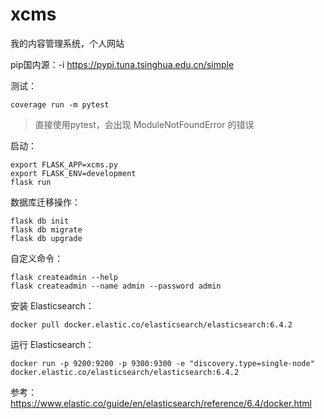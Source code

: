 # xcms
我的内容管理系统，个人网站


pip国内源：-i https://pypi.tuna.tsinghua.edu.cn/simple


测试：
```
coverage run -m pytest
```

> 直接使用pytest，会出现 ModuleNotFoundError 的错误



启动：
```
export FLASK_APP=xcms.py
export FLASK_ENV=development
flask run
```


数据库迁移操作：
```
flask db init
flask db migrate
flask db upgrade
```

自定义命令：
```
flask createadmin --help
flask createadmin --name admin --password admin
```


安装 Elasticsearch：
```
docker pull docker.elastic.co/elasticsearch/elasticsearch:6.4.2

```
运行 Elasticsearch：
```
docker run -p 9200:9200 -p 9300:9300 -e "discovery.type=single-node" docker.elastic.co/elasticsearch/elasticsearch:6.4.2
```

参考：https://www.elastic.co/guide/en/elasticsearch/reference/6.4/docker.html